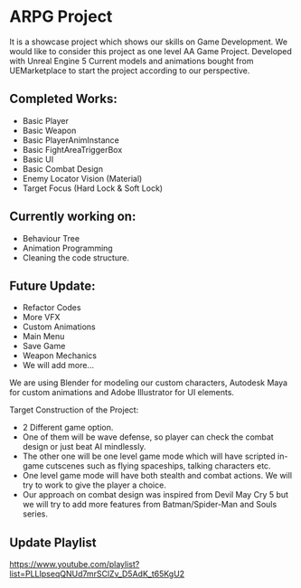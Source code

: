 # ARPG Project
It is a showcase project which shows our skills on Game Development. We would like to consider this project as one level AA Game Project. Developed with Unreal Engine 5
Current models and animations bought from UEMarketplace to start the project according to our perspective.

## Completed Works:
- Basic Player
- Basic Weapon
- Basic PlayerAnimInstance
- Basic FightAreaTriggerBox
- Basic UI
- Basic Combat Design
- Enemy Locator Vision (Material)
- Target Focus (Hard Lock & Soft Lock)

## Currently working on:
- Behaviour Tree
- Animation Programming
- Cleaning the code structure.

## Future Update:
- Refactor Codes
- More VFX
- Custom Animations
- Main Menu
- Save Game
- Weapon Mechanics
- We will add more...

We are using Blender for modeling our custom characters, Autodesk Maya for custom animations and Adobe Illustrator for UI elements.

Target Construction of the Project:
- 2 Different game option. 
- One of them will be wave defense, so player can check the combat design or just beat AI mindlessly.
- The other one will be one level game mode which will have scripted in-game cutscenes such as flying spaceships, talking characters etc.
- One level game mode will have both stealth and combat actions. We will try to work to give the player a choice.
- Our approach on combat design was inspired from Devil May Cry 5 but we will try to add more features from Batman/Spider-Man and Souls series.

## Update Playlist
https://www.youtube.com/playlist?list=PLLIpseqQNUd7mrSClZv_D5AdK_t65KgU2
